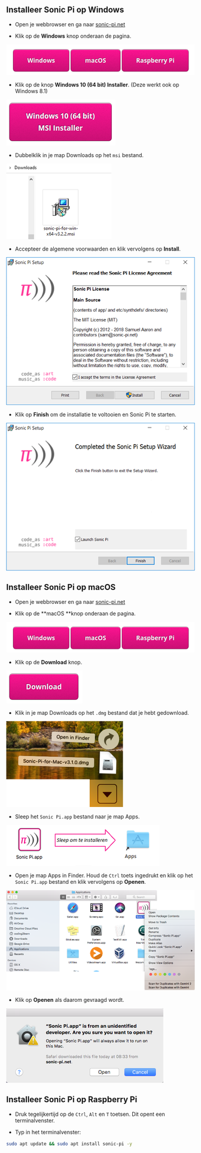 ## Installeer Sonic Pi op Windows

- Open je webbrowser en ga naar [sonic-pi.net](https://sonic-pi.net/)

- Klik op de **Windows** knop onderaan de pagina.

![downloads](images/download-buttons.png)

- Klik op de knop **Windows 10 (64 bit) Installer**. (Deze werkt ook op Windows 8.1)

![msi](images/msi-installer.png)

- Dubbelklik in je map Downloads op het `msi` bestand.

![windows1](images/windows1.png)

- Accepteer de algemene voorwaarden en klik vervolgens op **Install**.

![windows2](images/windows2.png)

- Klik op **Finish** om de installatie te voltooien en Sonic Pi te starten.

![windows3](images/windows3.png)


## Installeer Sonic Pi op macOS

- Open je webbrowser en ga naar [sonic-pi.net](https://sonic-pi.net/)

- Klik op de **macOS **knop onderaan de pagina.

![downloads](images/download-buttons.png)

- Klik op de **Download** knop.

![download](images/download.png)

- Klik in je map Downloads op het `.dmg` bestand dat je hebt gedownload.

![macOS1](images/macOS1.png)

- Sleep het `Sonic Pi.app` bestand naar je map Apps.

![macOS2](images/macOS2.png)

- Open je map Apps in Finder. Houd de `Ctrl` toets ingedrukt en klik op het `Sonic Pi.app` bestand en klik vervolgens op **Openen**.

![macOS3](images/macOS3.png)

- Klik op **Openen** als daarom gevraagd wordt.

![macOS4](images/macOS4.png)

## Installeer Sonic Pi op Raspberry Pi

- Druk tegelijkertijd op de `Ctrl`, `Alt` en `T` toetsen. Dit opent een terminalvenster.

- Typ in het terminalvenster:

```bash
sudo apt update && sudo apt install sonic-pi -y
```

